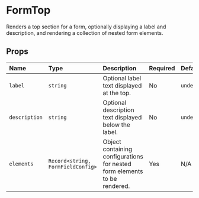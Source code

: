 # FormTop

Renders a top section for a form, optionally displaying a label and description, and rendering a collection of nested form elements.

## Props

| Name        | Type                          | Description                                                              | Required | Default     |
| :---------- | :---------------------------- | :----------------------------------------------------------------------- | :------- | :---------- |
| `label`     | `string`                      | Optional label text displayed at the top.                                | No       | `undefined` |
| `description`| `string`                      | Optional description text displayed below the label.                     | No       | `undefined` |
| `elements`  | `Record<string, FormFieldConfig>` | Object containing configurations for nested form elements to be rendered. | Yes      | N/A         |
